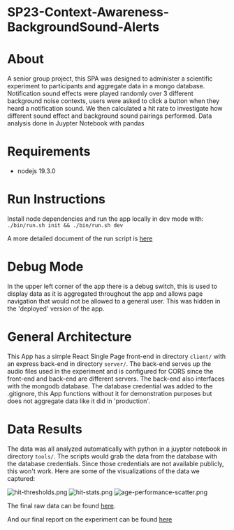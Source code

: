 # SP23-Context-Awareness-BackgroundSound-Alerts

# About

A senior group project, this SPA was designed to administer a scientific experiment to participants and aggregate data in a mongo database. Notification sound effects were played randomly over 3 different background noise contexts, users were asked to click a button when they heard a notification sound. We then calculated a hit rate to investigate how different sound effect and background sound pairings performed. Data analysis done in Juypter Notebook with pandas

# Requirements
* nodejs 19.3.0

# Run Instructions 
Install node dependencies and run the app locally in dev mode with:
`./bin/run.sh init && ./bin/run.sh dev`

A more detailed document of the run script is [here](docs/run.md)

# Debug Mode
In the upper left corner of the app there is a debug switch, this is used to display data as it is aggregated throughout the app and allows page navigation that would not be allowed to a general user. This was hidden in the 'deployed' version of the app.

# General Architecture
This App has a simple React Single Page front-end in directory `client/` with an express back-end in directory `server/`. The back-end serves up the audio files used in the experiment and is configured for CORS since the front-end and back-end are different servers. The back-end also interfaces with the mongodb database. The database credential was added to the .gitignore, this App functions without it for demonstration purposes but does not aggregate data like it did in 'production'.

# Data Results
The data was all analyzed automatically with python in a juypter notebook in directory `tools/`. The scripts would grab the data from the database with the database credentials. Since those credentials are not available publicly, this won't work. Here are some of the visualizations of the data we captured:

![hit-thresholds.png](data%2Fimgs%2Fhit-thresholds.png)
![hit-stats.png](data%2Fimgs%2Fhit-stats.png)
![age-performance-scatter.png](data%2Fimgs%2Fage-performance-scatter.png)

The final raw data can be found [here](data%2Ffinal-data.csv).

And our final report on the experiment can be found [here](final-deliverable%2FCASA_Final_Paper.pdf)